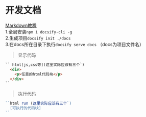 # 开发文档
[Markdown教程](https://www.runoob.com/markdown/md-tutorial.html)  
1.全局安装`npm i docsify-cli -g`  
2.生成项目`docsify init ./docs`  
3.在docs所在目录下执行`docsify serve docs` （docs为项目文件名）  
>显示代码
``` html
`` html[js,css等](这里实际应该有三个`)
  <div>
    <p>任意的html代码块</p>
  </div>
``
```  
>执行代码 
``` js
``html run (这里实际应该有三个`)
  [可执行的代码块]
``
```   

